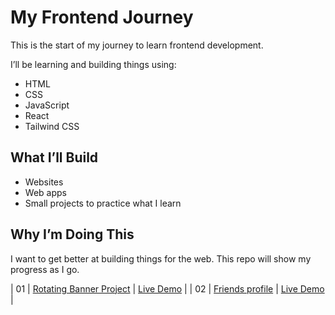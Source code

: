 #  My Frontend Journey
This is the start of my journey to learn frontend development.

I’ll be learning and building things using:
- HTML
- CSS
- JavaScript
- React
- Tailwind CSS

## What I’ll Build

- Websites
- Web apps
- Small projects to practice what I learn

## Why I’m Doing This

I want to get better at building things for the web. This repo will show my progress as I go.

| 01  | [Rotating Banner Project](https://github.com/mayeni97/Frontend/tree/main/rotations) | [Live Demo](https://mayeni97.github.io/Frontend/rotations/) |
| 02  | [Friends profile](https://github.com/mayeni97/Frontend/tree/main/maya) | [Live Demo](https://mayeni97.github.io/Frontend/maya/) |
